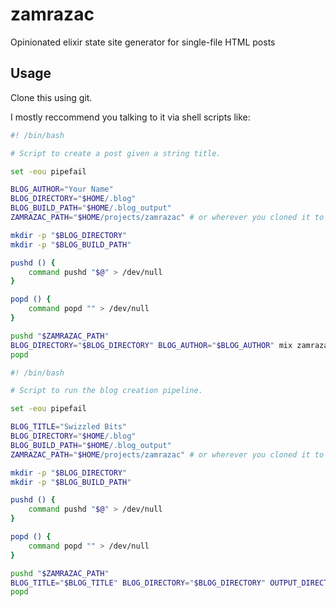 # zamrazac
Opinionated elixir state site generator for single-file HTML posts

## Usage

Clone this using git.

I mostly reccommend you talking to it via shell scripts like:

```bash
#! /bin/bash

# Script to create a post given a string title.

set -eou pipefail

BLOG_AUTHOR="Your Name"
BLOG_DIRECTORY="$HOME/.blog"
BLOG_BUILD_PATH="$HOME/.blog_output"
ZAMRAZAC_PATH="$HOME/projects/zamrazac" # or wherever you cloned it to

mkdir -p "$BLOG_DIRECTORY"
mkdir -p "$BLOG_BUILD_PATH"

pushd () {
    command pushd "$@" > /dev/null
}

popd () {
    command popd "" > /dev/null
}

pushd "$ZAMRAZAC_PATH"
BLOG_DIRECTORY="$BLOG_DIRECTORY" BLOG_AUTHOR="$BLOG_AUTHOR" mix zamrazac.create "$1"
popd
```

```bash
#! /bin/bash

# Script to run the blog creation pipeline.

set -eou pipefail

BLOG_TITLE="Swizzled Bits"
BLOG_DIRECTORY="$HOME/.blog"
BLOG_BUILD_PATH="$HOME/.blog_output"
ZAMRAZAC_PATH="$HOME/projects/zamrazac" # or wherever you cloned it to

mkdir -p "$BLOG_DIRECTORY"
mkdir -p "$BLOG_BUILD_PATH"

pushd () {
    command pushd "$@" > /dev/null
}

popd () {
    command popd "" > /dev/null
}

pushd "$ZAMRAZAC_PATH"
BLOG_TITLE="$BLOG_TITLE" BLOG_DIRECTORY="$BLOG_DIRECTORY" OUTPUT_DIRECTORY="$BLOG_BUILD_PATH" mix zamrazac.generate
popd
```